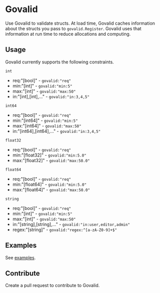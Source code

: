 # Govalid
Use Govalid to validate structs.
At load time, Govalid caches information about the structs you pass to `govalid.Register`.
Govalid uses that information at run time to reduce allocations and computing.

## Usage
Govalid currently supports the following constraints.

`int`
- req:"[bool]" - `govalid:"req"`
- min:"[int]" - `govalid:"min:5"`
- max:"[int]" - `govalid:"max:50"`
- in:"[int],[int],..." - `govalid:"in:3,4,5"`

`int64`
- req:"[bool]" - `govalid:"req"`
- min:"[int64]" - `govalid:"min:5"`
- max:"[int64]" - `govalid:"max:50"`
- in:"[int64],[int64],..." - `govalid:"in:3,4,5"`

`float32`
- req:"[bool]" - `govalid:"req"`
- min:"[float32]" - `govalid:"min:5.0"`
- max:"[float32]" - `govalid:"max:50.0"`

`float64`
- req:"[bool]" - `govalid:"req"`
- min:"[float64]" - `govalid:"min:5.0"`
- max:"[float64]" - `govalid:"max:50.0"`

`string`
- req:"[bool]" - `govalid:"req"`
- min:"[int]" - `govalid:"min:5"`
- max:"[int]" - `govalid:"max:50"`
- in:"[string],[string],..." - `govalid:"in:user,editor,admin"`
- regex:"[string]" - `govalid:"regex:^[a-zA-Z0-9]+$"`

## Examples
See [examples](https://github.com/twharmon/govalid/tree/master/examples).

## Contribute
Create a pull request to contribute to Govalid.